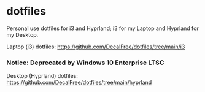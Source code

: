 # dotfiles
Personal use dotfiles for i3 and Hyprland; i3 for my Laptop and Hyprland for my Desktop.

Laptop (i3) dotfiles: https://github.com/DecalFree/dotfiles/tree/main/i3

### Notice: Deprecated by Windows 10 Enterprise LTSC
Desktop (Hyprland) dotfiles: https://github.com/DecalFree/dotfiles/tree/main/hyprland
